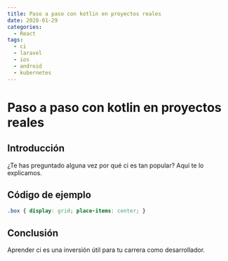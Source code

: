 ```yaml
---
title: Paso a paso con kotlin en proyectos reales
date: 2028-01-29
categories:
  - React
tags:
  - ci
  - laravel
  - ios
  - android
  - kubernetes
---
```


# Paso a paso con kotlin en proyectos reales

## Introducción

¿Te has preguntado alguna vez por qué ci es tan popular? Aquí te lo explicamos.

## Código de ejemplo

```css
.box { display: grid; place-items: center; }
```

## Conclusión

Aprender ci es una inversión útil para tu carrera como desarrollador.